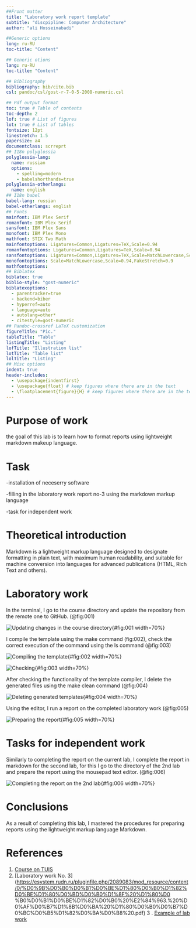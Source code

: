 ```yaml
---
##Front matter
title: "Laboratory work report template"
subtitle: "discpipline: Computer Architecture"
author: "ali Hosseinabadi"

##Generic options
long: ru-RU
toc-title: "Content"

## Generic otions
lang: ru-RU
toc-title: "Content"

## Bibliography
bibliography: bib/cite.bib
csl: pandoc/csl/gost-r-7-0-5-2008-numeric.csl

## Pdf output format
toc: true # Table of contents
toc-depth: 2
lof: true # List of figures
lot: true # List of tables
fontsize: 12pt
linestretch: 1.5
papersize: a4
documentclass: scrreprt
## I18n polyglossia
polyglossia-lang:
  name: russian
  options:
	- spelling=modern
	- babelshorthands=true
polyglossia-otherlangs:
  name: english
## I18n babel
babel-lang: russian
babel-otherlangs: english
## Fonts
mainfont: IBM Plex Serif
romanfont: IBM Plex Serif
sansfont: IBM Plex Sans
monofont: IBM Plex Mono
mathfont: STIX Two Math
mainfontoptions: Ligatures=Common,Ligatures=TeX,Scale=0.94
romanfontoptions: Ligatures=Common,Ligatures=TeX,Scale=0.94
sansfontoptions: Ligatures=Common,Ligatures=TeX,Scale=MatchLowercase,Scale=0.94
monofontoptions: Scale=MatchLowercase,Scale=0.94,FakeStretch=0.9
mathfontoptions:
## Biblatex
biblatex: true
biblio-style: "gost-numeric"
biblatexoptions:
  - parentracker=true
  - backend=biber
  - hyperref=auto
  - language=auto
  - autolang=other*
  - citestyle=gost-numeric
## Pandoc-crossref LaTeX customization
figureTitle: "Pic."
tableTitle: "Таble"
listingTitle: "Listing"
lofTitle: "Illustration list"
lotTitle: "Table list"
lolTitle: "Listing"
## Misc options
indent: true
header-includes:
  - \usepackage{indentfirst}
  - \usepackage{float} # keep figures where there are in the text
  - \floatplacement{figure}{H} # keep figures where there are in the text
---
```


# Purpose of work

the goal of this lab is to learn how to format reports using lightweight markdown makeup language.
 
# Task

-installation of neceserry software

-filling in the laboratory work report no-3 using the markdown markup language

-task for independent work

# Theoretical introduction

Markdown is a lightweight markup language designed to designate formatting in plain text, with maximum human readability, and suitable for machine conversion into languages for advanced publications (HTML, Rich Text and others).

# Laboratory work

In the terminal, I go to the course directory and update the repository from the remote one to GitHub. (@fig:001)

![Updating changes in the course directory](image/1.png){#fig:001 width=70%} 

I compile the template using the make command (fig:002), check the correct execution of the command using the ls command (@fig:003) 

![Compiling the template](image/2.png){#fig:002 width=70%} 

![Checking](image/3.png){#fig:003 width=70%} 

After checking the functionality of the template compiler, I delete the generated files using the make clean command (@fig:004) 

![Deleting generated templates](image/4.png){#fig:004 width=70%} 

Using the editor, I run a report on the completed laboratory work (@fig:005)

![Preparing the report](image/5.png){#fig:005 width=70%}

# Tasks for independent work

Similarly to completing the report on the current lab, I complete the report in markdown for the second lab, for this I go to the directory of the 2nd lab and prepare the report using the mousepad text editor. (@fig:006)

![Completing the report on the 2nd lab](image/6.png){#fig:006 width=70%}

# Conclusions

As a result of completing this lab, I mastered the procedures for preparing reports using the lightweight markup language Markdown.

# References

1. [Course on TUIS](https://esystem.rudn.ru/course/view.php?id=112)
2. [Laboratory work No. 3](https://esystem.rudn.ru/pluginfile.php/2089083/mod_resource/content/0/%D0%9B%D0%B0%D0%B1%D0%BE%D1%80%D0%B0%D1%82%D0%BE%D1%80%D0%BD%D0%B0%D1%8F%20%D1%80%D0 %B0%D0%B1%D0%BE%D1%82%D0%B0%20%E2%84%963.%20%D0%AF%D0%B7%D1%8B%D0%BA%20%D1%80%D0%B0%D0%B7%D0%BC%D0%B5%D1%82%D0%BA%D0%B8%20.pdf) 3 . [Example of lab work](https://github.com/evdvorkina/study_2022-2023_arh-pc/blob/master/labs/lab04/report/%D0%9B04_%D0%94%D0%B2%D0%BE%D1%80%D0%BA%D0%B8%D0%BD%D0%B0_%D0%BE%D1%82%D1%87%D0%B5%D1%82.md?plain=1)